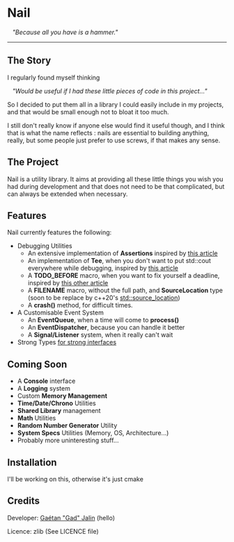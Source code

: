 # Nail

&nbsp;&nbsp; *"Because all you have is a hammer."*

---

## The Story

I regularly found myself thinking

&nbsp;&nbsp; *"Would be useful if I had these little pieces of code in this
project..."*

So I decided to put them all in a library I could easily include in my
projects, and that would be small enough not to bloat it too much.

I still don't really know if anyone else would find it useful though, and I
think that is what the name reflects : nails are essential to building
anything, really, but some people just prefer to use screws, if that makes any
sense.

## The Project

Nail is a utility library. It aims at providing all these little things you
wish you had during development and that does not need to be that complicated, but can always be extended when necessary.

## Features

Nail currently features the following:

 - Debugging Utilities
	- An extensive implementation of **Assertions** inspired by [this article](https://www.foonathan.net/2016/09/assertions/)
	- An implementation of **Tee**, when you don't want to put std::cout everywhere while debugging, inspired by [this article](https://www.fluentcpp.com/2017/09/29/tee-getting-precious-debug-info-easily/)
	- A **TODO_BEFORE** macro, when you want to fix yourself a deadline, inspired by [this other article](https://www.fluentcpp.com/2019/01/01/todo_before-clean-codebase-2019/)
	- A **__FILENAME__** macro, without the full path, and **SourceLocation** type (soon to be replace by c++20's [std::source_location](https://en.cppreference.com/w/cpp/utility/source_location))
	- A **crash()** method, for difficult times.
 - A Customisable Event System
	- An **EventQueue**, when a time will come to **process()**
	- An **EventDispatcher**, because you can handle it better
	- A **Signal/Listener** system, when it really can't wait
- Strong Types [for strong interfaces](https://www.fluentcpp.com/2016/12/08/strong-types-for-strong-interfaces/)

## Coming Soon

 - A **Console** interface
 - A **Logging** system
 - Custom **Memory Management**
 - **Time/Date/Chrono** Utilities
 - **Shared Library** management
 - **Math** Utilities
 - **Random Number Generator** Utility
 - **System Specs** Utilities (Memory, OS, Architecture...)
 - Probably more uninteresting stuff...

## Installation

I'll be working on this, otherwise it's just cmake

## Credits

Developer: [Gaétan "Gad" Jalin](https://github.com/AarnoldGad/) (hello)

Licence: zlib (See LICENCE file)


